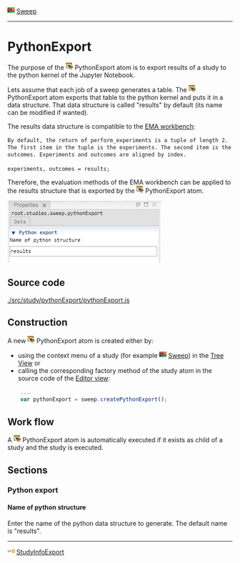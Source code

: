 ![](../../../../icons/sweep.png) [Sweep](../sweep/sweep.md)

----

# PythonExport
  
The purpose of the ![](../../../../icons/pythonExport.png) PythonExport atom is to export results of a study to the python kernel of the Jupyter Notebook. 

Lets assume that each job of a sweep generates a table. The ![](../../../../icons/pythonExport.png) PythonExport atom exports that table to the python kernel and puts it in a data structure. That data structure is called "results" by default (its name can be modified if wanted).

The results data structure is compatible to the [EMA workbench](https://emaworkbench.readthedocs.io/en/latest/indepth_tutorial/general-introduction.html?highlight=results#Processing-the-results-of-the-experiments):

```
By default, the return of perform_experiments is a tuple of length 2. The first item in the tuple is the experiments. The second item is the outcomes. Experiments and outcomes are aligned by index. 

experiments, outcomes = results;
```

Therefore, the evaluation methods of the EMA workbench can be applied to the results structure that is exported by the ![](../../../../icons/pythonExport.png) PythonExport atom.

![](../../../images/python_export.png)
		
## Source code

[./src/study/pythonExport/pythonExport.js](../../../../src/study/pythonExport/pythonExport.js)

## Construction
		
A new ![](../../../../icons/pythonExport.png) PythonExport atom is created either by: 

* using the context menu of a study (for example ![](../../../../icons/sweep.png) [Sweep](../sweep/sweep.md)) in the [Tree View](../../../views/treeView.md) or
* calling the corresponding factory method of the study atom in the source code of the [Editor view](../../../views/editorView.md):

```javascript
    ...
    var pythonExport = sweep.createPythonExport();	     
```

## Work flow	

A ![](../../../../icons/pythonExport.png) PythonExport atom is automatically executed if it exists as child of a study and the study is executed. 
      
## Sections

### Python export

#### Name of python structure

Enter the name of the python data structure to generate. The default name is "results".

----

![](../../../../icons/studyInfoExport.png) [StudyInfoExport](../studyInfoExport/studyInfoExport.md)
